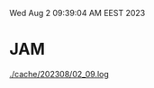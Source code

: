 Wed Aug  2 09:39:04 AM EEST 2023
# JAM
<a href='./cache/202308/02_09.log'>./cache/202308/02_09.log</a>
